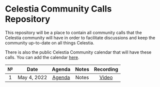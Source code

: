 # Celestia Community Calls Repository

This repository will be a place to contain all community calls that the Celestia community will have in order to facilitate discussions and keep the community up-to-date on all things Celestia.

There is also the public Celestia Community calendar that will have these calls. You can add the calendar [here](https://calendar.google.com/calendar/u/0?cid=Y19za2JzbjIzNWszYmlzdHNoZ3RvNmw5ODYyNEBncm91cC5jYWxlbmRhci5nb29nbGUuY29t).

|  №  |      Date       | Agenda | Notes | Recording |
|:---:|:---------------:|:------:|:-----:|:---------:|
| 1  | May 4, 2022 | [Agenda](https://github.com/celestiaorg/community-calls/issues/1) | Notes |   [Video](https://www.youtube.com/watch?v=4VRVuRPrxyU)   |
